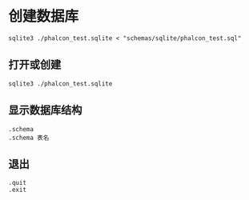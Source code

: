 # 创建数据库

```shell
sqlite3 ./phalcon_test.sqlite < "schemas/sqlite/phalcon_test.sql"
```

## 打开或创建

```shell
sqlite3 ./phalcon_test.sqlite
```

## 显示数据库结构

```shell
.schema
.schema 表名
```

## 退出

```shell
.quit
.exit
```